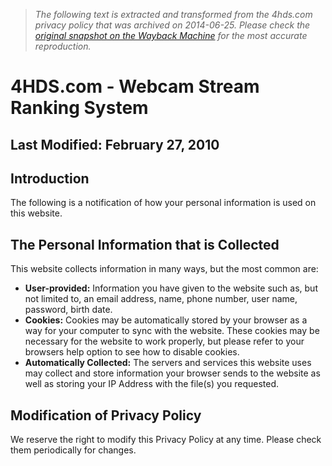 > *The following text is extracted and transformed from the 4hds.com privacy policy that was archived on 2014-06-25. Please check the [original snapshot on the Wayback Machine](https://web.archive.org/web/20140625103436id_/http%3A//4hds.com/privacypolicy.php) for the most accurate reproduction.*

# 4HDS.com - Webcam Stream Ranking System

## Last Modified: February 27, 2010

## Introduction

The following is a notification of how your personal information is used on this website. 

## The Personal Information that is Collected

This website collects information in many ways, but the most common are: 

  * **User-provided:** Information you have given to the website such as, but not limited to, an email address, name, phone number, user name, password, birth date.
  * **Cookies:** Cookies may be automatically stored by your browser as a way for your computer to sync with the website. These cookies may be necessary for the website to work properly, but please refer to your browsers help option to see how to disable cookies.
  * **Automatically Collected:** The servers and services this website uses may collect and store information your browser sends to the website as well as storing your IP Address with the file(s) you requested.



## Modification of Privacy Policy

We reserve the right to modify this Privacy Policy at any time. Please check them periodically for changes. 
